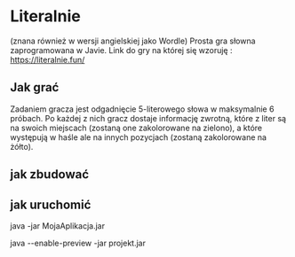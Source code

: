 # Literalnie

(znana również w wersji angielskiej jako Wordle)
Prosta gra słowna zaprogramowana w Javie. 
Link do gry na której się wzoruję : https://literalnie.fun/

## Jak grać

Zadaniem gracza jest odgadnięcie 5-literowego słowa w maksymalnie 6 próbach. Po
każdej z nich gracz dostaje informację zwrotną, które z liter są na swoich miejscach
(zostaną one zakolorowane na zielono), a które występują w haśle ale na innych
pozycjach (zostaną zakolorowane na żółto).

## jak zbudować


## jak uruchomić

java -jar MojaAplikacja.jar

java --enable-preview -jar projekt.jar
